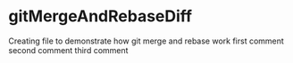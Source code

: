 # gitMergeAndRebaseDiff
Creating file to demonstrate how git merge and rebase work
first comment
second comment
third comment

